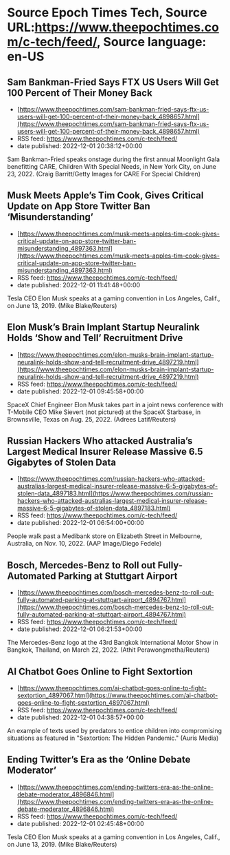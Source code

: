 # Source Epoch Times Tech, Source URL:https://www.theepochtimes.com/c-tech/feed/, Source language: en-US

## Sam Bankman-Fried Says FTX US Users Will Get 100 Percent of Their Money Back
 - [https://www.theepochtimes.com/sam-bankman-fried-says-ftx-us-users-will-get-100-percent-of-their-money-back_4898657.html](https://www.theepochtimes.com/sam-bankman-fried-says-ftx-us-users-will-get-100-percent-of-their-money-back_4898657.html)
 - RSS feed: https://www.theepochtimes.com/c-tech/feed/
 - date published: 2022-12-01 20:38:12+00:00

Sam Bankman-Fried speaks onstage during the first annual Moonlight Gala benefitting CARE, Children With Special Needs, in New York City, on June 23, 2022. (Craig Barritt/Getty Images for CARE For Special Children)

## Musk Meets Apple’s Tim Cook, Gives Critical Update on App Store Twitter Ban ‘Misunderstanding’
 - [https://www.theepochtimes.com/musk-meets-apples-tim-cook-gives-critical-update-on-app-store-twitter-ban-misunderstanding_4897363.html](https://www.theepochtimes.com/musk-meets-apples-tim-cook-gives-critical-update-on-app-store-twitter-ban-misunderstanding_4897363.html)
 - RSS feed: https://www.theepochtimes.com/c-tech/feed/
 - date published: 2022-12-01 11:41:48+00:00

Tesla CEO Elon Musk speaks at a gaming convention in Los Angeles, Calif., on June 13, 2019. (Mike Blake/Reuters)

## Elon Musk’s Brain Implant Startup Neuralink Holds ‘Show and Tell’ Recruitment Drive
 - [https://www.theepochtimes.com/elon-musks-brain-implant-startup-neuralink-holds-show-and-tell-recruitment-drive_4897219.html](https://www.theepochtimes.com/elon-musks-brain-implant-startup-neuralink-holds-show-and-tell-recruitment-drive_4897219.html)
 - RSS feed: https://www.theepochtimes.com/c-tech/feed/
 - date published: 2022-12-01 09:45:58+00:00

SpaceX Chief Engineer Elon Musk takes part in a joint news conference with T-Mobile CEO Mike Sievert (not pictured) at the SpaceX Starbase, in Brownsville, Texas on Aug. 25, 2022. (Adrees Latif/Reuters)

## Russian Hackers Who attacked Australia’s Largest Medical Insurer Release Massive 6.5 Gigabytes of Stolen Data
 - [https://www.theepochtimes.com/russian-hackers-who-attacked-australias-largest-medical-insurer-release-massive-6-5-gigabytes-of-stolen-data_4897183.html](https://www.theepochtimes.com/russian-hackers-who-attacked-australias-largest-medical-insurer-release-massive-6-5-gigabytes-of-stolen-data_4897183.html)
 - RSS feed: https://www.theepochtimes.com/c-tech/feed/
 - date published: 2022-12-01 06:54:00+00:00

People walk past a Medibank store on Elizabeth Street in Melbourne, Australia, on Nov. 10, 2022. (AAP Image/Diego Fedele)

## Bosch, Mercedes-Benz to Roll out Fully-Automated Parking at Stuttgart Airport
 - [https://www.theepochtimes.com/bosch-mercedes-benz-to-roll-out-fully-automated-parking-at-stuttgart-airport_4894767.html](https://www.theepochtimes.com/bosch-mercedes-benz-to-roll-out-fully-automated-parking-at-stuttgart-airport_4894767.html)
 - RSS feed: https://www.theepochtimes.com/c-tech/feed/
 - date published: 2022-12-01 06:21:53+00:00

The Mercedes-Benz logo at the 43rd Bangkok International Motor Show in Bangkok, Thailand, on March 22, 2022. (Athit Perawongmetha/Reuters)

## AI Chatbot Goes Online to Fight Sextortion
 - [https://www.theepochtimes.com/ai-chatbot-goes-online-to-fight-sextortion_4897067.html](https://www.theepochtimes.com/ai-chatbot-goes-online-to-fight-sextortion_4897067.html)
 - RSS feed: https://www.theepochtimes.com/c-tech/feed/
 - date published: 2022-12-01 04:38:57+00:00

An example of texts used by predators to entice children into compromising situations as featured in "Sextortion: The Hidden Pandemic." (Auris Media)

## Ending Twitter’s Era as the ‘Online Debate Moderator’
 - [https://www.theepochtimes.com/ending-twitters-era-as-the-online-debate-moderator_4896846.html](https://www.theepochtimes.com/ending-twitters-era-as-the-online-debate-moderator_4896846.html)
 - RSS feed: https://www.theepochtimes.com/c-tech/feed/
 - date published: 2022-12-01 02:45:48+00:00

Tesla CEO Elon Musk speaks at a gaming convention in Los Angeles, Calif., on June 13, 2019. (Mike Blake/Reuters)
